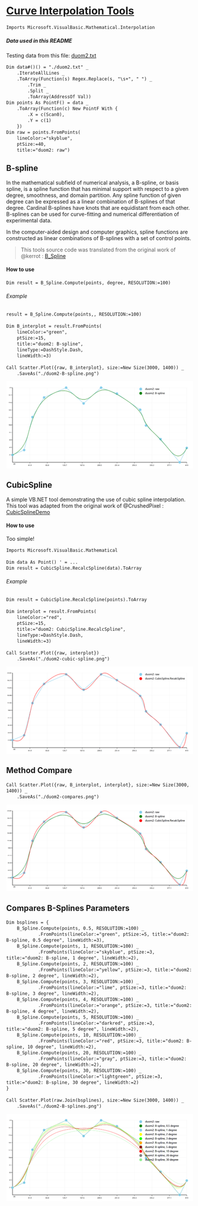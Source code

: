 # [Curve Interpolation Tools](../../Math/Spline)

```vbnet
Imports Microsoft.VisualBasic.Mathematical.Interpolation
```

##### Data used in this README

Testing data from this file: [duom2.txt](./duom2.txt)

```vbnet
Dim data#()() = "./duom2.txt" _
    .IterateAllLines _
    .ToArray(Function(s) Regex.Replace(s, "\s+", " ") _
        .Trim _
        .Split _
        .ToArray(AddressOf Val))
Dim points As PointF() = data _
    .ToArray(Function(c) New PointF With {
        .X = c(Scan0),
        .Y = c(1)
    })
Dim raw = points.FromPoints(
    lineColor:="skyblue",
    ptSize:=40,
    title:="duom2: raw")
```

## B-spline
In the mathematical subfield of numerical analysis, a B-spline, or basis spline, is a spline function that has minimal support with respect to a given degree, smoothness, and domain partition. Any spline function of given degree can be expressed as a linear combination of B-splines of that degree. Cardinal B-splines have knots that are equidistant from each other. B-splines can be used for curve-fitting and numerical differentiation of experimental data.

In the computer-aided design and computer graphics, spline functions are constructed as linear combinations of B-splines with a set of control points.

> This tools source code was translated from the original work of @kerrot : [B_Spline](https://github.com/kerrot/B_Spline)

#### How to use

```vbnet
Dim result = B_Spline.Compute(points, degree, RESOLUTION:=100)
```

###### Example

```vbnet
result = B_Spline.Compute(points,, RESOLUTION:=100)

Dim B_interplot = result.FromPoints(
    lineColor:="green",
    ptSize:=15,
    title:="duom2: B-spline",
    lineType:=DashStyle.Dash,
    lineWidth:=3)

Call Scatter.Plot({raw, B_interplot}, size:=New Size(3000, 1400)) _
    .SaveAs("./duom2-B-spline.png")
```

![](./duom2-B-spline.png)

## CubicSpline
A simple VB.NET tool demonstrating the use of cubic spline interpolation. This tool was adapted from the original work of @CrushedPixel : [CubicSplineDemo](https://github.com/CrushedPixel/CubicSplineDemo)

#### How to use
Too simple!

```vbnet
Imports Microsoft.VisualBasic.Mathematical

Dim data As Point() ' = ...
Dim result = CubicSpline.RecalcSpline(data).ToArray
```

###### Example

```vbnet
Dim result = CubicSpline.RecalcSpline(points).ToArray

Dim interplot = result.FromPoints(
    lineColor:="red",
    ptSize:=15,
    title:="duom2: CubicSpline.RecalcSpline",
    lineType:=DashStyle.Dash,
    lineWidth:=3)

Call Scatter.Plot({raw, interplot}) _
    .SaveAs("./duom2-cubic-spline.png")
```

![](./duom2-cubic-spline.png)

## Method Compare

```vbnet
Call Scatter.Plot({raw, B_interplot, interplot}, size:=New Size(3000, 1400)) _
    .SaveAs("./duom2-compares.png")
```
![](./duom2-compares.png)

## Compares B-Splines Parameters

```vbnet
Dim bsplines = {
    B_Spline.Compute(points, 0.5, RESOLUTION:=100) _
            .FromPoints(lineColor:="green", ptSize:=5, title:="duom2: B-spline, 0.5 degree", lineWidth:=3),
    B_Spline.Compute(points, 1, RESOLUTION:=100) _
            .FromPoints(lineColor:="skyblue", ptSize:=3, title:="duom2: B-spline, 1 degree", lineWidth:=2),
    B_Spline.Compute(points, 2, RESOLUTION:=100) _
            .FromPoints(lineColor:="yellow", ptSize:=3, title:="duom2: B-spline, 2 degree", lineWidth:=2),
    B_Spline.Compute(points, 3, RESOLUTION:=100) _
            .FromPoints(lineColor:="lime", ptSize:=3, title:="duom2: B-spline, 3 degree", lineWidth:=2),
    B_Spline.Compute(points, 4, RESOLUTION:=100) _
            .FromPoints(lineColor:="orange", ptSize:=3, title:="duom2: B-spline, 4 degree", lineWidth:=2),
    B_Spline.Compute(points, 5, RESOLUTION:=100) _
            .FromPoints(lineColor:="darkred", ptSize:=3, title:="duom2: B-spline, 5 degree", lineWidth:=2),
    B_Spline.Compute(points, 10, RESOLUTION:=100) _
            .FromPoints(lineColor:="red", ptSize:=3, title:="duom2: B-spline, 10 degree", lineWidth:=2),
    B_Spline.Compute(points, 20, RESOLUTION:=100) _
            .FromPoints(lineColor:="gray", ptSize:=3, title:="duom2: B-spline, 20 degree", lineWidth:=2),
    B_Spline.Compute(points, 30, RESOLUTION:=100) _
            .FromPoints(lineColor:="lightgreen", ptSize:=3, title:="duom2: B-spline, 30 degree", lineWidth:=2)
}

Call Scatter.Plot(raw.Join(bsplines), size:=New Size(3000, 1400)) _
    .SaveAs("./duom2-B-splines.png")
```

![](./duom2-B-splines.png)